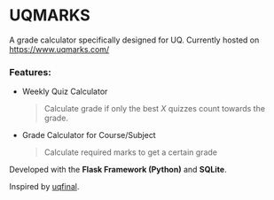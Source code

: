# UQMARKS

A grade calculator specifically designed for UQ. 
Currently hosted on https://www.uqmarks.com/

### Features:
* Weekly Quiz Calculator
	> Calculate grade if only the best *X* quizzes count towards the grade.
* Grade Calculator for Course/Subject
	>Calculate required marks to get a certain grade

Developed with the **Flask Framework (Python)** and **SQLite**.

Inspired by [uqfinal](https://uqfinal.com/). 

